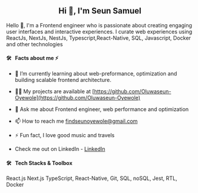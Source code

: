 <h2 align="center">Hi 👋, I'm Seun Samuel</h2>
<!-- <p align="center"> <img src="https://komarev.com/ghpvc/?username=oluwaseun-oyewole&label=Profile%20views&color=0e75b6&style=flat" alt="oluwaseun-oyewole" /> </p> -->
<p>Hello 👋, I'm a Frontend engineer who is passionate about creating engaging user interfaces and interactive experiences. 
I curate web experiences using ReactJs, NextJs, NestJs, Typescript,React-Native, SQL, Javascript, Docker and other technologies </p>

#### 🛠 &nbsp; Facts about me  ⚡

- 🌱 I’m currently learning about web-preformance, optimization and building scalable frontend architecture.
- 👨‍💻 My projects are available at [https://github.com/Oluwaseun-Oyewole](https://github.com/Oluwaseun-Oyewole)
- 💬 Ask me about Frontend engineer, web performance and optimization
- 📫 How to reach me findseunoyewole@gmail.com

- ⚡ Fun fact, I love good music and travels 
- Check me out on LinkedIn - [LinkedIn](https://www.linkedin.com/in/samuel-oyewole-dev/)
  

#### 🛠 &nbsp; Tech Stacks & Toolbox

React.js Next.js TypeScript, React-Native, Git, SQL, noSQL, Jest, RTL, Docker
